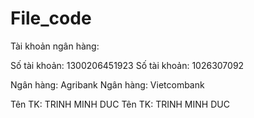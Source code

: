 # File_code

Tài khoản ngân hàng:

Số tài khoản: 1300206451923                 Số tài khoản: 1026307092

Ngân hàng: Agribank                         Ngân hàng: Vietcombank

Tên TK: TRINH MINH DUC                      Tên TK: TRINH MINH DUC
